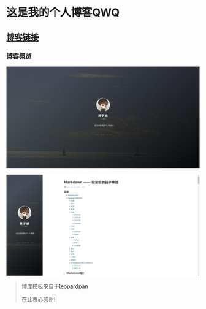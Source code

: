 # 这是我的个人博客QWQ

## [博客链接](https://huang706.github.io "点击跳转")

### 博客概览
![博客预览1](images/README_1.png)

![博客预览2](images/README_2.png)

>博库模板来自于[leopardpan](https://github.com/leopardpan/leopardpan.github.io?tab=readme-ov-file "点击跳转Github仓库")
>
>在此衷心感谢!